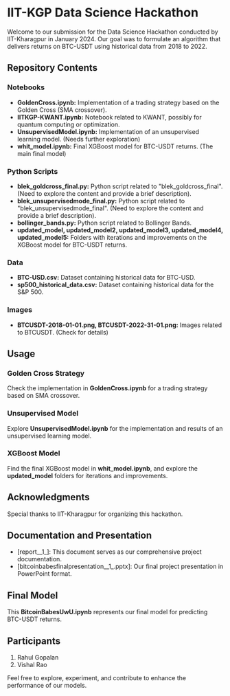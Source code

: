 # IIT-KGP Data Science Hackathon

Welcome to our submission for the Data Science Hackathon conducted by IIT-Kharagpur in January 2024. Our goal was to formulate an algorithm that delivers returns on BTC-USDT using historical data from 2018 to 2022.

## Repository Contents

### Notebooks
- **GoldenCross.ipynb:** Implementation of a trading strategy based on the Golden Cross (SMA crossover).
- **IITKGP-KWANT.ipynb:** Notebook related to KWANT, possibly for quantum computing or optimization.
- **UnsupervisedModel.ipynb:** Implementation of an unsupervised learning model. (Needs further exploration)
- **whit_model.ipynb:** Final XGBoost model for BTC-USDT returns. (The main final model)

### Python Scripts
- **blek_goldcross_final.py:** Python script related to "blek_goldcross_final". (Need to explore the content and provide a brief description).
- **blek_unsupervisedmode_final.py:** Python script related to "blek_unsupervisedmode_final". (Need to explore the content and provide a brief description).
- **bollinger_bands.py:** Python script related to Bollinger Bands.
- **updated_model, updated_model2, updated_model3, updated_model4, updated_model5:** Folders with iterations and improvements on the XGBoost model for BTC-USDT returns.

### Data
- **BTC-USD.csv:** Dataset containing historical data for BTC-USD.
- **sp500_historical_data.csv:** Dataset containing historical data for the S&P 500.

### Images
- **BTCUSDT-2018-01-01.png, BTCUSDT-2022-31-01.png:** Images related to BTCUSDT. (Check for details)

## Usage

### Golden Cross Strategy
Check the implementation in **GoldenCross.ipynb** for a trading strategy based on SMA crossover.

### Unsupervised Model
Explore **UnsupervisedModel.ipynb** for the implementation and results of an unsupervised learning model.

### XGBoost Model
Find the final XGBoost model in **whit_model.ipynb**, and explore the **updated_model** folders for iterations and improvements.

## Acknowledgments
Special thanks to IIT-Kharagpur for organizing this hackathon.

## Documentation and Presentation
- [report__1_]: This document serves as our comprehensive project documentation.
- [bitcoinbabesfinalpresentation__1_.pptx]: Our final project presentation in PowerPoint format.

## Final Model
This **BitcoinBabesUwU.ipynb** represents our final model for predicting BTC-USDT returns.

## Participants
1. Rahul Gopalan
2. Vishal Rao



Feel free to explore, experiment, and contribute to enhance the performance of our models.

